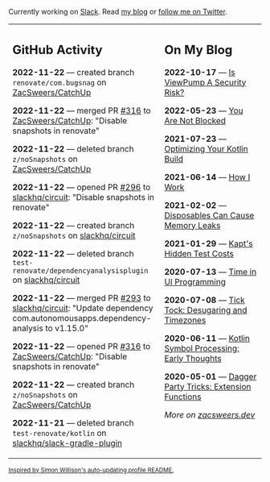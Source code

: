 Currently working on [Slack](https://slack.com/). Read [my blog](https://zacsweers.dev/) or [follow me on Twitter](https://twitter.com/ZacSweers).

<table><tr><td valign="top" width="60%">

## GitHub Activity
<!-- githubActivity starts -->
**2022-11-22** — created branch `renovate/com.bugsnag` on [ZacSweers/CatchUp](https://github.com/ZacSweers/CatchUp)

**2022-11-22** — merged PR [#316](https://github.com/ZacSweers/CatchUp/pull/316) to [ZacSweers/CatchUp](https://github.com/ZacSweers/CatchUp): "Disable snapshots in renovate"

**2022-11-22** — deleted branch `z/noSnapshots` on [ZacSweers/CatchUp](https://github.com/ZacSweers/CatchUp)

**2022-11-22** — opened PR [#296](https://github.com/slackhq/circuit/pull/296) to [slackhq/circuit](https://github.com/slackhq/circuit): "Disable snapshots in renovate"

**2022-11-22** — created branch `z/noSnapshots` on [slackhq/circuit](https://github.com/slackhq/circuit)

**2022-11-22** — deleted branch `test-renovate/dependencyanalysisplugin` on [slackhq/circuit](https://github.com/slackhq/circuit)

**2022-11-22** — merged PR [#293](https://github.com/slackhq/circuit/pull/293) to [slackhq/circuit](https://github.com/slackhq/circuit): "Update dependency com.autonomousapps.dependency-analysis to v1.15.0"

**2022-11-22** — opened PR [#316](https://github.com/ZacSweers/CatchUp/pull/316) to [ZacSweers/CatchUp](https://github.com/ZacSweers/CatchUp): "Disable snapshots in renovate"

**2022-11-22** — created branch `z/noSnapshots` on [ZacSweers/CatchUp](https://github.com/ZacSweers/CatchUp)

**2022-11-21** — deleted branch `test-renovate/kotlin` on [slackhq/slack-gradle-plugin](https://github.com/slackhq/slack-gradle-plugin)
<!-- githubActivity ends -->
</td><td valign="top" width="40%">

## On My Blog
<!-- blog starts -->
**2022-10-17** — [Is ViewPump A Security Risk?](https://www.zacsweers.dev/is-viewpump-a-security-risk/)

**2022-05-23** — [You Are Not Blocked](https://www.zacsweers.dev/you-are-not-blocked/)

**2021-07-23** — [Optimizing Your Kotlin Build](https://www.zacsweers.dev/optimizing-your-kotlin-build/)

**2021-06-14** — [How I Work](https://www.zacsweers.dev/how-i-work/)

**2021-02-02** — [Disposables Can Cause Memory Leaks](https://www.zacsweers.dev/disposables-can-cause-memory-leaks/)

**2021-01-29** — [Kapt's Hidden Test Costs](https://www.zacsweers.dev/kapts-hidden-test-costs/)

**2020-07-13** — [Time in UI Programming](https://www.zacsweers.dev/time-in-ui/)

**2020-07-08** — [Tick Tock: Desugaring and Timezones](https://www.zacsweers.dev/ticktock-desugaring-timezones/)

**2020-06-11** — [Kotlin Symbol Processing: Early Thoughts](https://www.zacsweers.dev/kotlin-symbol-processor-early-thoughts/)

**2020-05-01** — [Dagger Party Tricks: Extension Functions](https://www.zacsweers.dev/dagger-party-tricks-extension-functions/)
<!-- blog ends -->
_More on [zacsweers.dev](https://zacsweers.dev/)_
</td></tr></table>

<sub><a href="https://simonwillison.net/2020/Jul/10/self-updating-profile-readme/">Inspired by Simon Willison's auto-updating profile README.</a></sub>